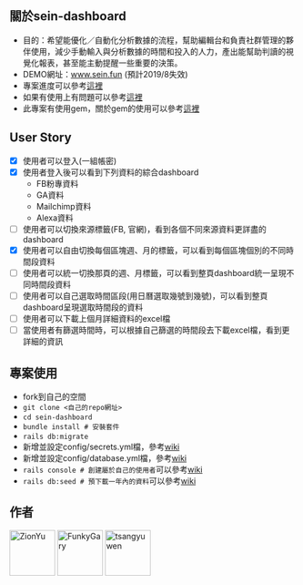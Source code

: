 ## 關於sein-dashboard
- 目的：希望能優化／自動化分析數據的流程，幫助編輯台和負責社群管理的夥伴使用，減少手動輸入與分析數據的時間和投入的人力，產出能幫助判讀的視覺化報表，甚至能主動提醒一些重要的決策。
- DEMO網址：www.sein.fun (預計2019/8失效)
- 專案進度可以參考[這裡](https://github.com/seinsight-ac/sein-dashboard/projects/2)
- 如果有使用上有問題可以參考[這裡](https://github.com/seinsight-ac/sein-dashboard/wiki)
- 此專案有使用gem，關於gem的使用可以參考[這裡](https://github.com/seinsight-ac/sein-dashboard/wiki/%E9%97%9C%E6%96%BCgem%E7%9A%84%E4%BD%BF%E7%94%A8)

## User Story
- [X] 使用者可以登入(一組帳密)
- [X] 使用者登入後可以看到下列資料的綜合dashboard
  - FB粉專資料
  - GA資料
  - Mailchimp資料
  - Alexa資料
- [ ] 使用者可以切換來源標籤(FB, 官網)，看到各個不同來源資料更詳盡的dashboard
- [X] 使用者可以自由切換每個區塊週、月的標籤，可以看到每個區塊個別的不同時間段資料
- [ ] 使用者可以統一切換那頁的週、月標籤，可以看到整頁dashboard統一呈現不同時間段資料
- [ ] 使用者可以自己選取時間區段(用日曆選取幾號到幾號)，可以看到整頁dashboard呈現選取時間段的資料
- [ ] 使用者可以下載上個月詳細資料的excel檔
- [ ] 當使用者有篩選時間時，可以根據自己篩選的時間段去下載excel檔，看到更詳細的資訊

## 專案使用
- fork到自己的空間
- `git clone <自己的repo網址>`
- `cd sein-dashboard`
- `bundle install # 安裝套件`
- `rails db:migrate`
- 新增並設定config/secrets.yml檔，參考[wiki](https://github.com/seinsight-ac/sein-dashboard/wiki/%E9%97%9C%E6%96%BCsecrets.yml%E8%B3%87%E6%96%99)
- 新增並設定config/database.yml檔，參考[wiki](https://github.com/seinsight-ac/sein-dashboard/wiki/%E9%97%9C%E6%96%BCdatabase.yml%E8%B3%87%E6%96%99)
- `rails console # 創建屬於自己的使用者`可以參考[wiki](https://github.com/seinsight-ac/sein-dashboard/wiki/%E9%97%9C%E6%96%BC%E4%BD%BF%E7%94%A8%E8%80%85%E5%B8%B3%E5%AF%86)
- `rails db:seed # 預下載一年內的資料`可以參考[wiki](https://github.com/seinsight-ac/sein-dashboard/wiki/%E9%97%9C%E6%96%BCseed%E8%B3%87%E6%96%99)

## 作者

<a href="https://github.com/ZionYu"><img src="https://avatars0.githubusercontent.com/u/34122819?s=460&v=4" title="ZionYu" width="80" height="80"></a>
<a href="https://github.com/FunkyGary"><img src="https://avatars2.githubusercontent.com/u/30545083?s=460&v=4" title="FunkyGary" width="80" height="80"></a>
<a href="https://github.com/tsangyuwen"><img src="https://avatars0.githubusercontent.com/u/39423371?s=460&v=4" title="tsangyuwen" width="80" height="80"></a>
